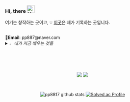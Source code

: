 ### Hi, there <img src="https://raw.githubusercontent.com/Tarikul-Islam-Anik/Animated-Fluent-Emojis/master/Emojis/Hand%20gestures/Hand%20with%20Fingers%20Splayed%20Light%20Skin%20Tone.png" alt="Hand with Fingers Splayed Light Skin Tone" width="25" height="25" />
여기는 창작하는 곳이고,
💡 [이곳](https://velog.io/@pp8817)은 제가 기록하는 곳입니다.
<!--GITHUB_ACTIVITY:{"rows": 5}-->

<br>
<Strong>📧Email</Strong>: pp887@naver.com

<br>


<i>
<details>
<summary>
  <img src="https://raw.githubusercontent.com/Tarikul-Islam-Anik/Animated-Fluent-Emojis/master/Emojis/Hand%20gestures/Eyes.png" alt="Eyes" width="2%" /> 내가 지금 배우는 것들
</summary>
   <br>
  
![java](https://img.shields.io/badge/Java-ED8B00?style=for-the-badge&logo=openjdk&logoColor=white)![spring](https://img.shields.io/badge/Spring-6DB33F?style=for-the-badge&logo=spring&logoColor=white) 
 ![python](https://img.shields.io/badge/Python-14354C?style=for-the-badge&logo=python&logoColor=white) <img src="https://img.shields.io/badge/Spring-#6DB33F?style=for-the-badge&logo=spring&logoColor=white">
</details>
</i>

<p align="center" display="inline-block">
    <img src="https://img.shields.io/badge/JAVA-007396?style=for-the-badge&logo=java&logoColor=white"> 
    <img src="https://img.shields.io/badge/SpringBoot-6DB33F?style=for-the-badge&logo=SpringBoot&logoColor=white">
</p>

<br>

<div align="center">
    
![pp8817 github stats](https://github-readme-stats.vercel.app/api?username=pp88117&show_icons=true)
[![Solved.ac Profile](http://mazassumnida.wtf/api/v2/generate_badge?boj=pp88117)](https://solved.ac/pp8817/)
